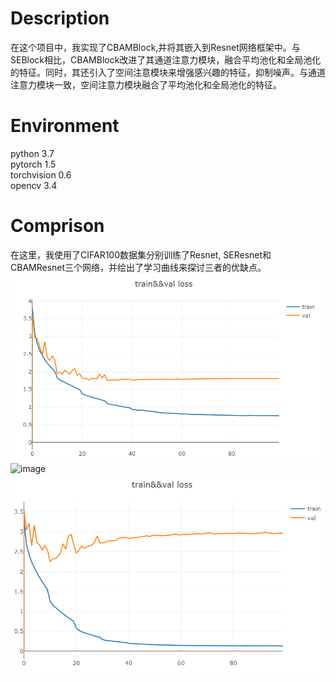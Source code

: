 # Description
在这个项目中，我实现了CBAMBlock,并将其嵌入到Resnet网络框架中。与SEBlock相比，CBAMBlock改进了其通道注意力模块，融合平均池化和全局池化的特征。同时，其还引入了空间注意模块来增强感兴趣的特征，抑制噪声。与通道注意力模块一致，空间注意力模块融合了平均池化和全局池化的特征。
# Environment
python 3.7  
pytorch 1.5  
torchvision 0.6  
opencv 3.4
# Comprison
在这里，我使用了CIFAR100数据集分别训练了Resnet, SEResnet和CBAMResnet三个网络，并绘出了学习曲线来探讨三者的优缺点。  
![image](imgs/Resnet.PNG)  
![image](imgs/SEResnet.PNG)  
![image](imgs/CBAM.PNG)

